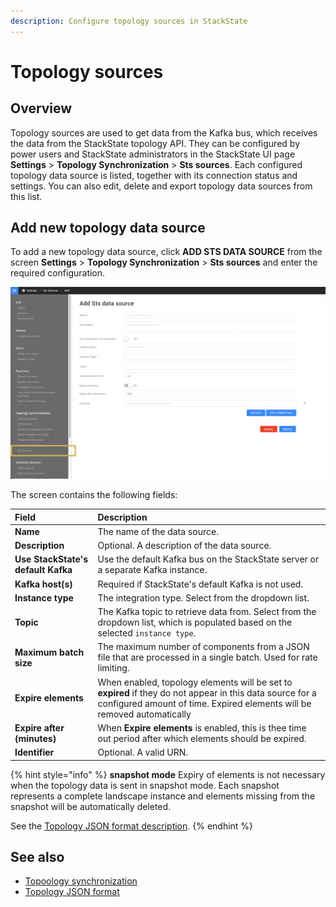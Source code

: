 ```yaml
---
description: Configure topology sources in StackState
---
```


# Topology sources

## Overview

Topology sources are used to get data from the Kafka bus, which receives the data from the StackState topology API. They can be configured by power users and StackState administrators in the StackState UI page **Settings** > **Topology Synchronization** > **Sts sources**. Each configured topology data source is listed, together with its connection status and settings. You can also edit, delete and export topology data sources from this list.

## Add new topology data source

To add a new topology data source, click **ADD STS DATA SOURCE** from the screen **Settings** > **Topology Synchronization** > **Sts sources** and enter the required configuration.

![ADD STS DATA SOURCE screen](../../.gitbook/assets/v42_add_sts_data_source.png)

The screen contains the following fields:

| Field | Description |
| :--- | :--- |
| **Name** | The name of the data source. |
| **Description** | Optional. A description of the data source. | 
| **Use StackState's default Kafka** | Use the default Kafka bus on the StackState server or a separate Kafka instance. | 
| **Kafka host(s)** | Required if StackState's default Kafka is not used. |
| **Instance type** | The integration type. Select from the dropdown list. | 
| **Topic** | The Kafka topic to retrieve data from. Select from the dropdown list, which is populated based on the selected `instance type`. | 
| **Maximum batch size** | The maximum number of components from a JSON file that are processed in a single batch. Used for rate limiting. | 
| **Expire elements** | When enabled, topology elements will be set to **expired** if they do not appear in this data source for a configured amount of time. Expired elements will be removed automatically | 
| **Expire after (minutes)** | When **Expire elements** is enabled, this is thee time out period after which elements should be expired. |
| **Identifier** | Optional. A valid URN. |

{% hint style="info" %}
 **snapshot mode**
Expiry of elements is not necessary when the topology data is sent in snapshot mode. Each snapshot represents a complete landscape instance and elements missing from the snapshot will be automatically deleted. 

See the [Topology JSON format description](/configure/topology/topology_synchronization.md#topology-json-format).
{% endhint %}



## See also

- [Topoology synchronization](/configure/topology/topology_synchronization.md)
- [Topology JSON format](/configure/topology/topology_synchronization.md#topology-json-format)